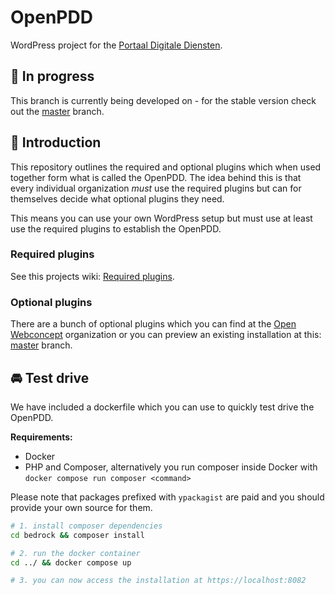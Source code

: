 # OpenPDD

WordPress project for the [Portaal Digitale Diensten](https://openwebconcept.nl/bouwblokken/).

## 🚨 In progress

This branch is currently being developed on - for the stable version check out the [master](https://github.com/OpenWebconcept/openpdd/blob/master/) branch.

## 👋 Introduction

This repository outlines the required and optional plugins which when used together form what is called the OpenPDD.
The idea behind this is that every individual organization *must* use the required plugins but can for themselves decide what optional plugins they need.

This means you can use your own WordPress setup but must use at least use the required plugins to establish the OpenPDD.

### Required plugins

See this projects wiki: [Required plugins](https://github.com/OpenWebconcept/openpdd/wiki/Required-plugins).

### Optional plugins

There are a bunch of optional plugins which you can find at the [Open Webconcept](https://github.com/OpenWebconcept) organization or you can preview an existing installation at this: [master](https://github.com/OpenWebconcept/openpdd/blob/master/) branch.

## 🚘 Test drive

We have included a dockerfile which you can use to quickly test drive the OpenPDD.

**Requirements:**

- Docker
- PHP and Composer, alternatively you run composer inside Docker with `docker compose run composer <command>`

Please note that packages prefixed with `ypackagist` are paid and you should provide your own source for them.

```sh
# 1. install composer dependencies
cd bedrock && composer install

# 2. run the docker container
cd ../ && docker compose up

# 3. you can now access the installation at https://localhost:8082
```
